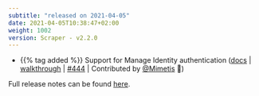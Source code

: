 ```yaml
---
subtitle: "released on 2021-04-05"
date: 2021-04-05T10:38:47+02:00
weight: 1002
version: Scraper - v2.2.0
---
```


- {{% tag added %}} Support for Manage Identity authentication ([docs](https://promitor.io/configuration/v2.x/azure-authentication#supported-authentication-mechanisms)
 | [walkthrough](https://promitor.io/walkthrough/use-promitor-with-managed-identity) | [#444](https://github.com/tomkerkhove/promitor/issues/444)
 | Contributed by [@Mimetis](https://github.com/Mimetis) 🎉)

Full release notes can be found [here](https://github.com/tomkerkhove/promitor/releases/tag/Scraper-v2.2.0).
